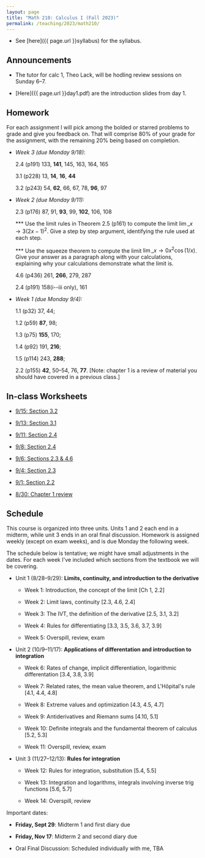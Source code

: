 ```yaml
---
layout: page
title: "Math 210: Calculus I (Fall 2023)"
permalink: /teaching/2023/math210/
---
```


* See [here]({{ page.url }}syllabus) for the syllabus.


Announcements
-------------

* The tutor for calc 1, Theo Lack, will be hodling review sessions on Sunday 6–7.

* [Here]({{ page.url }}day1.pdf) are the introduction slides from day 1.

Homework
--------

For each assignment I will pick among the bolded or starred problems to grade and give you feedback on. That will comprise 80% of your grade for the assignment, with the remaining 20% being based on completion.

* *Week 3 (due Monday 9/18)*:

   2.4 (p191) 133, **141**, 145, 163, 164, 165

   3.1 (p228) 13, **14**, **16**, **44**

   3.2 (p243) 54, **62**, 66, 67, 78, **96**, 97

* *Week 2 (due Monday 9/11):*

    2.3 (p176) 87, 91, **93**, 99, **102**, 106, 108

    *** Use the limit rules in Theorem 2.5 (p161) to compute the limit $\lim\_{x \to 3} (2x - 1)^2$. Give a step by step argument, identifying the rule used at each step.

    *** Use the squeeze theorem to compute the limit $\lim\_{x \to 0} x^2 \cos(1/x)$. Give your answer as a paragraph along with your calculations, explaining why your calculations demonstrate what the limit is.

    4.6 (p436) 261, **266**, 279, 287

    2.4 (p191) 158(i--iii only), 161

* *Week 1 (due Monday 9/4):*

    1.1 (p32) 37, 44;

    1.2 (p59) **87**, 98;

    1.3 (p75) **155**, 170;

    1.4 (p92) 191, **216**;

    1.5 (p114) 243, **288**;

    2.2 (p155) **42**, 50–54, 76, **77**. [Note: chapter 1 is a review of material you should have covered in a previous class.]

In-class Worksheets
--------

* [9/15: Section 3.2](w9-15.pdf)

* [9/13: Section 3.1](w9-13.pdf)

* [9/11: Section 2.4](w9-11.pdf)

* [9/8: Section 2.4](w9-8.pdf)

* [9/6: Sections 2.3 & 4.6](w9-6.pdf)

* [9/4: Section 2.3](w9-4.pdf)

* [9/1: Section 2.2](w9-1.pdf)

* [8/30: Chapter 1 review](w8-30.pdf)

Schedule
--------

This course is organized into three units. Units 1 and 2 each end in a midterm, while unit 3 ends in an oral final discussion. Homework is assigned weekly (except on exam weeks), and is due Monday the following week.

The schedule below is tentative; we might have small adjustments in the dates. For each week I've included which sections from the textbook we will be covering.

* Unit 1 (8/28–9/29): **Limits, continuity, and introduction to the derivative**

    * Week 1: Introduction, the concept of the limit [Ch 1, 2.2]
	
    * Week 2: Limit laws, continuity [2.3, 4.6, 2.4]
	
    * Week 3: The IVT, the definition of the derivative [2.5, 3.1, 3.2]
	
    * Week 4: Rules for differentiating [3.3, 3.5, 3.6, 3.7, 3.9]
	
    * Week 5: Overspill, review, exam
	
* Unit 2 (10/9–11/17): **Applications of differentation and introduction to integration**

    * Week 6: Rates of change, implicit differentiation, logarithmic differentation [3.4, 3.8, 3.9]
	
    * Week 7: Related rates, the mean value theorem, and L'Hôpital's rule [4.1, 4.4, 4.8]
	
    * Week 8: Extreme values and optimization [4.3, 4.5, 4.7]
	
    * Week 9: Antiderivatives and Riemann sums [4.10, 5.1]
	
    * Week 10: Definite integrals and the fundamental theorem of calculus [5.2, 5.3]
	
    * Week 11: Overspill, review, exam

* Unit 3 (11/27–12/13): **Rules for integration**

    * Week 12: Rules for integration, substitution [5.4, 5.5]
	
    * Week 13: Integration and logarithms, integrals involving inverse trig functions [5.6,  5.7]
	
    * Week 14: Overspill, review
	
Important dates:

* **Friday, Sept 29**: Midterm 1 and first diary due
	
* **Friday, Nov 17**: Midterm 2 and second diary due
	
* Oral Final Discussion: Scheduled individually with me, TBA

